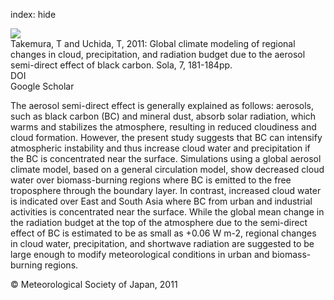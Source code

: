 index: hide

<div class="Citation">
    <div class="Citation-thumb CitationThumb-linked"  data-href="https://doi.org/10.2151/sola.2011-046">
      <img src="https://static.claimspace.cloud/climate-study-static/refs/thumbs/7/Takemura_and_Uchida_2011-thumb.png" />
    </div>

  <div class="Citation-body">
    <div class="Citation-text">Takemura, T and Uchida, T, 2011: Global climate modeling of regional changes in cloud, precipitation, and radiation budget due to the aerosol semi-direct effect of black carbon. <span class="Article-journal">Sola, </span><span class="Article-volume">7, </span>181-184pp.</div>
    <div class="Citation-links">
      <div class="CitationLink" data-href="https://doi.org/10.2151/sola.2011-046">
        <div class="CitationLink-icon CitationLink-Doi"></div>
        <div class="CitationLink-text">DOI</div>
      </div>
      <div class="CitationLink" data-href="https://scholar.google.com/scholar?q=10.2151/sola.2011-046">
        <div class="CitationLink-icon CitationLink-Scholar"></div>
        <div class="CitationLink-text">Google Scholar</div>
      </div>
    </div>
  </div>
</div>

The aerosol semi-direct effect is generally explained as follows: aerosols, such as black carbon (BC) and mineral dust, absorb solar radiation, which warms and stabilizes the atmosphere, resulting in reduced cloudiness and cloud formation. However, the present study suggests that BC can intensify atmospheric instability and thus increase cloud water and precipitation if the BC is concentrated near the surface. Simulations using a global aerosol climate model, based on a general circulation model, show decreased cloud water over biomass-burning regions where BC is emitted to the free troposphere through the boundary layer. In contrast, increased cloud water is indicated over East and South Asia where BC from urban and industrial activities is concentrated near the surface. While the global mean change in the radiation budget at the top of the atmosphere due to the semi-direct effect of BC is estimated to be as small as +0.06 W m-2, regional changes in cloud water, precipitation, and shortwave radiation are suggested to be large enough to modify meteorological conditions in urban and biomass-burning regions.

<div class="Citation-copy">
&copy; Meteorological Society of Japan, 2011
</div>